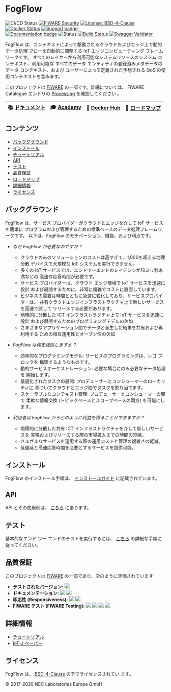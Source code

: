 # FogFlow

![CI/CD Status](https://github.com/smartfog/fogflow/workflows/CI/CD%20Status/badge.svg?branch=development)
[![FIWARE Security](https://nexus.lab.fiware.org/static/badges/chapters/processing.svg)](https://www.fiware.org/developers/catalogue/)
[![License: BSD-4-Clause](https://img.shields.io/badge/license-BSD%204%20Clause-blue.svg)](https://spdx.org/licenses/BSD-4-Clause.html)
[![Docker Status](https://img.shields.io/docker/pulls/fogflow/discovery.svg)](https://hub.docker.com/r/fogflow)
[![Support badge](https://nexus.lab.fiware.org/repository/raw/public/badges/stackoverflow/fogflow.svg)](https://stackoverflow.com/search?q=%5Bfiware%5D%20fogflow)
<br>
[![Documentation badge](https://img.shields.io/readthedocs/fogflow.svg)](http://fogflow.readthedocs.org/en/latest/)
![Status](https://nexus.lab.fiware.org/repository/raw/public/static/badges/statuses/fogflow.svg)
[![Build Status](https://travis-ci.org/smartfog/fogflow.svg?branch=master)](https://travis-ci.org/smartfog/fogflow)
[![Swagger Validator](https://img.shields.io/swagger/valid/2.0/https/raw.githubusercontent.com/OAI/OpenAPI-Specification/master/examples/v2.0/json/petstore-expanded.json.svg)](https://app.swaggerhub.com/apis/fogflow/broker/1.0.0)

FogFlow は、コンテキストによって駆動されるクラウドおよびエッジ上で動的データ処理
フローを自動的に調整する IoT エッジコンピューティング フレームワークです。
すべてのレイヤーから利用可能なシステムリソースのシステム コンテキスト、利用可能な
すべてのデータ エンティティの登録済みメタデータのデータ コンテキスト、および
ユーザーによって定義された予想される QoS の使用コンテキストを含みます。

このプロジェクトは [FIWARE](https://www.fiware.org/) の一部です。詳細については、
FIWARE Catalogue エントリの
[Processing](https://github.com/Fiware/catalogue/tree/master/processing)
を確認してください 。

| :books: [ドキュメント](https://fogflow.rtfd.io/) | :mortar_board: [Academy](https://fiware-academy.readthedocs.io/en/latest/processing/fogflow) |:whale: [Docker Hub](https://hub.docker.com/r/fogflow) | :dart: [ロードマップ](https://github.com/smartfog/fogflow/blob/master/doc/roadmap.ja.md) |
| --- | --- | --- | --- |

## コンテンツ

-   [バックグラウンド](#background)
-   [インストール](#installation)
-   [チュートリアル](https://fogflow.readthedocs.io)
-   [API](#api)
-   [テスト](#testing)
-   [品質保証](#quality-assurance)
-   [ロードマップ](./doc/roadmap.ja.md)
-   [詳細情報](#more-information)
-   [ライセンス](#license)

<a name="background"/>

## バックグラウンド

FogFlow は、サービス プロバイダーがクラウドとエッジを介して IoT サービスを簡単に
プログラムおよび管理するための標準ベースのデータ処理フレームワークです。
以下は、FogFlow のモチベーション、機能、および利点です。

-   _なぜ FogFlow が必要なのですか？_

    -   クラウドのみのソリューションのコストは高すぎて、1,000を超える地理分散
        デバイスで大規模な IoT システムを実行できません。
    -   多くの IoT サービスでは、エンドツーエンドのレイテンシが10ミリ秒未満などの
        高速な応答時間が必要です。
    -   サービス プロバイダーは、クラウド エッジ環境で IoT サービスを迅速に設計
        および展開するために、非常に複雑でコストに直面しています。
    -   ビジネスの需要は時間とともに急速に変化しており、サービスプロバイダーは、
        共有クラウドエッジインフラストラクチャ上で新しいサービスを高速で試して
        リリースする必要があります。
    -   地理的に分散した ICT インフラストラクチャ上で IoT サービスを迅速に設計
        および展開するためのプログラミングモデルの欠如
    -   さまざまなアプリケーション間でデータと派生した結果を共有および再利用する
        ための相互運用性とオープン性の欠如

-   _FogFlow は何を提供しますか？_

    -   効率的なプログラミングモデル: サービスのプログラミングは、レゴ ブロックを
        構築するようなものです。
    -   動的サービスオーケストレーション: 必要な場合にのみ必要なデータ処理を
        開始します。
    -   最適化されたタスクの展開: プロデューサーとコンシューマーのローカリティに
        基づいてクラウドとエッジ間でタスクを割り当てます。
    -   スケーラブルなコンテキスト管理: プロデューサーとコンシューマーの間で
        柔軟な情報交換 (トピックベースとスコープベースの両方) を可能にします。

-   _利用者は FogFlow からどのように利益を得ることができますか？_

    -   地理的に分散した共有 ICT インフラストラクチャを介して新しいサービスを
        実現およびリリースする際の市場投入までの時間の短縮。
    -   さまざまなサービスを運用する際の運用コストと管理の複雑さの軽減。
    -   低遅延と高速応答時間を必要とするサービスを提供可能。

<a name="installation"/>

## インストール

FogFlow のインストール手順は、
[ インストールガイド](https://fogflow.readthedocs.io/en/latest/setup.html)
に記載されています。

<a name="api"/>

## API

API とその使用例は、
[こちら](https://fogflow.readthedocs.io/en/latest/api.html)
にあります。

<a name="testing"/>

## テスト

基本的なエンド ツー エンドのテストを実行するには、
[こちら](https://fogflow.readthedocs.io/en/latest/test.html)
の詳細な手順に従ってください。

<a name="quality-assurance"/>

## 品質保証

このプロジェクトは [FIWARE](https://fiware.org/) の一部であり、次のように評価されています:

-   **テストされたバージョン:**
    ![ ](https://img.shields.io/badge/dynamic/json.svg?label=Version&url=https://fiware.github.io/catalogue/json/fogflow.json&query=$.version&colorB=blue)
-   **ドキュメンテーション:**
    ![ ](https://img.shields.io/badge/dynamic/json.svg?label=Completeness&url=https://fiware.github.io/catalogue/json/fogflow.json&query=$.docCompleteness&colorB=blue)
    ![ ](https://img.shields.io/badge/dynamic/json.svg?label=Usability&url=https://fiware.github.io/catalogue/json/fogflow.json&query=$.docSoundness&colorB=blue)
-   **即応性 (Responsiveness):**
    ![ ](https://img.shields.io/badge/dynamic/json.svg?label=Time%20to%20Respond&url=https://fiware.github.io/catalogue/json/fogflow.json&query=$.timeToCharge&colorB=blue)
    ![ ](https://img.shields.io/badge/dynamic/json.svg?label=Time%20to%20Fix&url=https://fiware.github.io/catalogue/json/fogflow.json&query=$.timeToFix&colorB=blue)
-   **FIWARE テスト (FIWARE Testing):**
    ![ ](https://img.shields.io/badge/dynamic/json.svg?label=Tests%20Passed&url=https://fiware.github.io/catalogue/json/fogflow.json&query=$.failureRate&colorB=blue)
    ![ ](https://img.shields.io/badge/dynamic/json.svg?label=Scalability&url=https://fiware.github.io/catalogue/json/fogflow.json&query=$.scalability&colorB=blue)
    ![ ](https://img.shields.io/badge/dynamic/json.svg?label=Performance&url=https://fiware.github.io/catalogue/json/fogflow.json&query=$.performance&colorB=blue)
    ![ ](https://img.shields.io/badge/dynamic/json.svg?label=Stability&url=https://fiware.github.io/catalogue/json/fogflow.json&query=$.stability&colorB=blue)

<a name="more-information"/>

## 詳細情報

-   [チュートリアル](http://fogflow.readthedocs.io/en/latest/index.html)
-   [IoT-J ペーパー](http://ieeexplore.ieee.org/document/8022859/)

<a name="license"/>

## ライセンス

FogFlow は、
[BSD-4-Clause](https://spdx.org/licenses/BSD-4-Clause.html)
の下でライセンスされてい ます。

© 2017-2020 NEC Laboratories Europe GmbH

